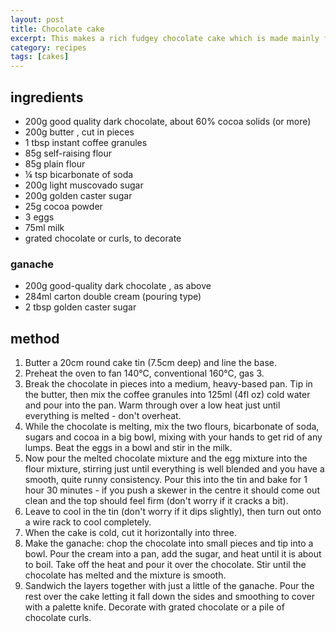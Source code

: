 ```yaml
---
layout: post
title: Chocolate cake
excerpt: This makes a rich fudgey chocolate cake which is made mainly from sugar and butter, and keeps gooey for a week or so (if it lasts that long). I couldn't believe how little flour was in the recipe!
category: recipes
tags: [cakes]
---
```


ingredients
-----------

* 200g good quality dark chocolate, about 60% cocoa solids (or more)
* 200g butter , cut in pieces
* 1 tbsp instant coffee granules
* 85g self-raising flour
* 85g plain flour
* &frac14; tsp bicarbonate of soda
* 200g light muscovado sugar
* 200g golden caster sugar
* 25g cocoa powder
* 3 eggs
* 75ml milk
* grated chocolate or curls, to decorate

### ganache

* 200g good-quality dark chocolate , as above
* 284ml carton double cream (pouring type)
* 2 tbsp golden caster sugar

method
------

1. Butter a 20cm round cake tin (7.5cm deep) and line the base.
2. Preheat the oven to fan 140&deg;C, conventional 160&deg;C, gas 3.
3. Break the chocolate in pieces into a medium, heavy-based pan. Tip in the butter, then mix the coffee granules into 125ml (4fl oz) cold water and pour into the pan. Warm through over a low heat just until everything is melted - don't overheat.
4. While the chocolate is melting, mix the two flours, bicarbonate of soda, sugars and cocoa in a big bowl, mixing with your hands to get rid of any lumps. Beat the eggs in a bowl and stir in the milk.
5. Now pour the melted chocolate mixture and the egg mixture into the flour mixture, stirring just until everything is well blended and you have a smooth, quite runny consistency. Pour this into the tin and bake for 1 hour 30 minutes - if you push a skewer in the centre it should come out clean and the top should feel firm (don't worry if it cracks a bit).
6. Leave to cool in the tin (don't worry if it dips slightly), then turn out onto a wire rack to cool completely.
7. When the cake is cold, cut it horizontally into three.
8. Make the ganache: chop the chocolate into small pieces and tip into a bowl. Pour the cream into a pan, add the sugar, and heat until it is about to boil. Take off the heat and pour it over the chocolate. Stir until the chocolate has melted and the mixture is smooth.
9. Sandwich the layers together with just a little of the ganache. Pour the rest over the cake letting it fall down the sides and smoothing to cover with a palette knife. Decorate with grated chocolate or a pile of  chocolate curls.
